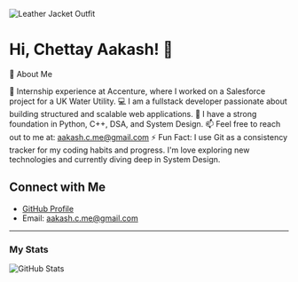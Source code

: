 ![Leather Jacket Outfit](https://github.com/user-attachments/assets/18a3c7fb-f84a-45b6-8812-8a6c949ee9e5)

# Hi, Chettay Aakash! 👋

🌟 About Me

🔭 Internship experience at Accenture, where I worked on a Salesforce project for a UK Water Utility.
💻 I am a fullstack developer passionate about building structured and scalable web applications.
🧠 I have a strong foundation in Python, C++, DSA, and System Design.
📫 Feel free to reach out to me at: aakash.c.me@gmail.com
⚡ Fun Fact: I use Git as a consistency tracker for my coding habits and progress.
I'm love exploring new technologies and currently diving deep in System Design.

## Connect with Me
-   [GitHub Profile](https://github.com/AakashChettay)
-   Email: aakash.c.me@gmail.com

---

### My Stats
![GitHub Stats](https://github-readme-stats.vercel.app/api?username=AakashChettay&show_icons=true&theme=dark)
